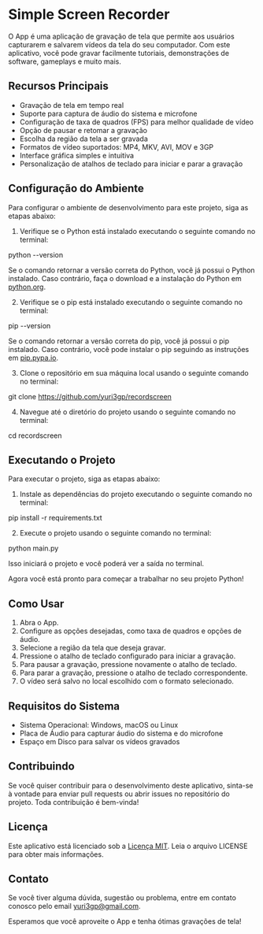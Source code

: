 # Simple Screen Recorder

O App é uma aplicação de gravação de tela que permite aos usuários capturarem e salvarem vídeos da tela do seu computador. Com este aplicativo, você pode gravar facilmente tutoriais, demonstrações de software, gameplays e muito mais.

## Recursos Principais

- Gravação de tela em tempo real
- Suporte para captura de áudio do sistema e microfone
- Configuração de taxa de quadros (FPS) para melhor qualidade de vídeo
- Opção de pausar e retomar a gravação
- Escolha da região da tela a ser gravada
- Formatos de vídeo suportados: MP4, MKV, AVI, MOV e 3GP
- Interface gráfica simples e intuitiva
- Personalização de atalhos de teclado para iniciar e parar a gravação

## Configuração do Ambiente

Para configurar o ambiente de desenvolvimento para este projeto, siga as etapas abaixo:

1. Verifique se o Python está instalado executando o seguinte comando no terminal:

python --version

Se o comando retornar a versão correta do Python, você já possui o Python instalado. Caso contrário, faça o download e a instalação do Python em [python.org](https://www.python.org).

2. Verifique se o pip está instalado executando o seguinte comando no terminal:

pip --version

Se o comando retornar a versão correta do pip, você já possui o pip instalado. Caso contrário, você pode instalar o pip seguindo as instruções em [pip.pypa.io](https://pip.pypa.io/en/stable/installing).

3. Clone o repositório em sua máquina local usando o seguinte comando no terminal:

git clone https://github.com/yuri3gp/recordscreen

4. Navegue até o diretório do projeto usando o seguinte comando no terminal:

cd recordscreen


## Executando o Projeto

Para executar o projeto, siga as etapas abaixo:

1. Instale as dependências do projeto executando o seguinte comando no terminal:

pip install -r requirements.txt


2. Execute o projeto usando o seguinte comando no terminal:

python main.py


Isso iniciará o projeto e você poderá ver a saída no terminal.

Agora você está pronto para começar a trabalhar no seu projeto Python!

## Como Usar

1. Abra o App.
2. Configure as opções desejadas, como taxa de quadros e opções de áudio.
3. Selecione a região da tela que deseja gravar.
4. Pressione o atalho de teclado configurado para iniciar a gravação.
5. Para pausar a gravação, pressione novamente o atalho de teclado.
6. Para parar a gravação, pressione o atalho de teclado correspondente.
7. O vídeo será salvo no local escolhido com o formato selecionado.

## Requisitos do Sistema

- Sistema Operacional: Windows, macOS ou Linux
- Placa de Áudio para capturar áudio do sistema e do microfone
- Espaço em Disco para salvar os vídeos gravados

## Contribuindo

Se você quiser contribuir para o desenvolvimento deste aplicativo, sinta-se à vontade para enviar pull requests ou abrir issues no repositório do projeto. Toda contribuição é bem-vinda!

## Licença

Este aplicativo está licenciado sob a [Licença MIT](https://opensource.org/licenses/MIT). Leia o arquivo LICENSE para obter mais informações.

## Contato

Se você tiver alguma dúvida, sugestão ou problema, entre em contato conosco pelo email yuri3gp@gmail.com.

Esperamos que você aproveite o App e tenha ótimas gravações de tela!
